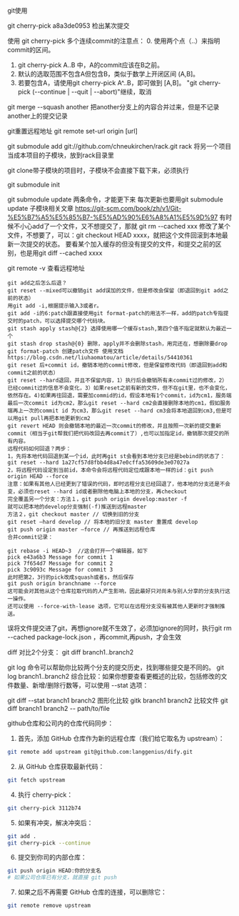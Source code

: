 git使用

git cherry-pick a8a3de0953     检出某次提交

使用 git cherry-pick 多个连续commit的注意点： 
0. 使用两个点（..）来指明commit的区间。 
1. git cherry-pick A..B 中，A的commit应该在B之前。 
2. 默认的选取范围不包含A但包含B，类似于数学上开闭区间 (A,B]。 
3. 若要包含A，请使用git cherry-pick A^..B，即可做到 [A,B]。
"git cherry-pick (--continue | --quit | --abort)"继续，取消

git merge --squash another   把another分支上的内容合并过来，但是不记录another上的提交记录

git重置远程地址
git remote set-url origin [url]

git submodule add git://github.com/chneukirchen/rack.git rack 将另一个项目当成本项目的子模块，放到rack目录里

git clone带子模块的项目时，子模块不会直接下载下来，必须执行

git submodule init

git submodule update
两条命令，才能更下来
每次更新也要用git submodule update
子模块相关文章 https://git-scm.com/book/zh/v1/Git-%E5%B7%A5%E5%85%B7-%E5%AD%90%E6%A8%A1%E5%9D%97
有时候不小心add了一个文件，又不想提交了，那就 git rm --cached xxx
修改了某个文件，不想要了，可以：git checkout HEAD xxxx，就把这个文件回滚到本地最新一次提交的状态。
要看某个加入缓存的但没有提交的文件，和提交之前的区别，也是用git diff --cached xxxx

git remote -v 查看远程地址
```
git add之后怎么后退？
git reset --mixed可以撤销git add误加的文件，但是修改会保留（即退回到git add之前的状态）
用git add -i,根据提示输入3或者r。
git add -i的6:patch跟直接使用git format-patch的用法不一样，add的patch专指提交时的patch，可以选择提交哪个代码块。
git stash apply stash@{2} 选择使用哪一个缓存stash,第四个值不指定就默认为最近一个
git stash drop stash@{0} 删除，apply并不会删除stash，用完还在，想删除要drop
git format-patch 创建patch文件 使用文档https://blog.csdn.net/liuhaomatou/article/details/54410361
git reset 后+commit id，撤销本地的commit修改，但是保留修改代码（即退回到add和commit之前的状态）
git reset --hard退回，并且不保留内容，1）执行后会撤销所有未commit过的修改，2）已经commit过的信息不会变化，3）如果reset之前有新的文件，但不在git里，也不会变化，依然存在。4)如果再往回退，需要加commid的id，假设本地有1个commit，id为cm1，服务端最后一次commit id为cm2，那么git reset --hard cm2会直接删除本地的cm1，假如服务端再上一次的commit id 为cm3，那么git reset --hard cm3会将本地退回到cm3,但是可以用git pull再把本地更新到cm2 
git revert HEAD 则会撤销本地的最近一次commit的修改，并且按照一次新的提交重新commit（相当于git帮我们把代码改回去再commit了）,也可以加指定id，撤销那次提交的所有内容。
远程代码如何回退？两步：
1，先将本地代码回退到某一个id，此时再git st会看到本地分支已经是bebind的状态了： git reset --hard 1a27cf57d8fbb4d8a47e0cffa53609de3e07027a 
2，将远程代码设定到当前id，本命令会将远程代码定位成跟本地一样的id：git push origin HEAD --force 
注意：如果有其他人已经更到了错误的代码，即时远程分支已经回退了，他本地的分支还是不会变，必须也reset --hard id或者删除他电脑上本地的分支，再checkout
完全覆盖另一个分支：方法１，git push origin develop:master -f
就可以把本地的develop分支强制(-f)推送到远程master
方法２，git checkout master // 切换到旧的分支
git reset –hard develop // 将本地的旧分支 master 重置成 develop
git push origin master –force // 再推送到远程仓库
合并commit记录：

git rebase -i HEAD~3  //这会打开一个编辑器，如下
pick e43a6b3 Message for commit 1
pick 7f654d7 Message for commit 2
pick 3c9093c Message for commit 3
此时把第2，3行的pick改成squash或者s，然后保存
git push origin branchname --force 
这可能会对其他从这个仓库拉取代码的人产生影响，因此最好只对尚未与别人分享的分支执行这一操作。
还可以使用 --force-with-lease 选项，它可以在远程分支没有被其他人更新时才强制推送。
```

误将文件提交进了git，再想ignore就不生效了，必须加ignore的同时，执行git rm --cached package-lock.json
，再commit,再push，才会生效

diff
对比2个分支： git diff branch1..branch2

git log 命令可以帮助你比较两个分支的提交历史，找到哪些提交是不同的。
git log branch1..branch2
综合比较：如果你想要查看更概述的比较，包括修改的文件数量、新增/删除行数等，可以使用 --stat 选项：

git diff --stat branch1 branch2
图形化比较 gitk branch1 branch2
比较文件 git diff branch1 branch2 -- path/to/file 

github仓库和公司内的仓库代码同步：
1. 首先，添加 GitHub 仓库作为新的远程仓库（我们给它取名为 upstream）：
```bash
git remote add upstream git@github.com:langgenius/dify.git
```

2. 从 GitHub 仓库获取最新代码：
```bash
git fetch upstream
```

4. 执行 cherry-pick：
```bash
git cherry-pick 3112b74
```

5. 如果有冲突，解决冲突后：
```bash
git add .
git cherry-pick --continue
```

6. 提交到你司的内部仓库：
```bash
git push origin HEAD:你的分支名
# 如果公司仓库已有分支，就直接 git push
```

7. 如果之后不再需要 GitHub 仓库的连接，可以删除它：
```bash
git remote remove upstream
```